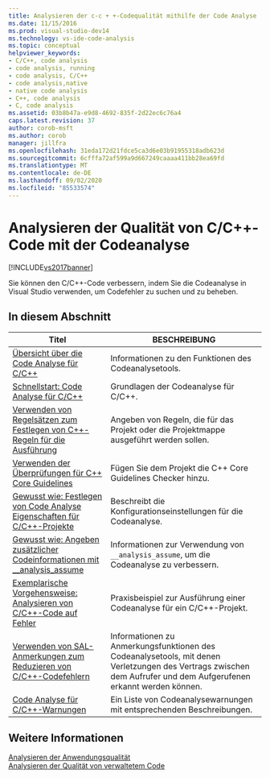 ```yaml
---
title: Analysieren der c-c + +-Codequalität mithilfe der Code Analyse | Microsoft-Dokumentation
ms.date: 11/15/2016
ms.prod: visual-studio-dev14
ms.technology: vs-ide-code-analysis
ms.topic: conceptual
helpviewer_keywords:
- C/C++, code analysis
- code analysis, running
- code analysis, C/C++
- code analysis,native
- native code analysis
- C++, code analysis
- C, code analysis
ms.assetid: 03b8b47a-e9d8-4692-835f-2d22ec6c76a4
caps.latest.revision: 37
author: corob-msft
ms.author: corob
manager: jillfra
ms.openlocfilehash: 31eda172d21fdce5ca3d6e03b91955318adb623d
ms.sourcegitcommit: 6cfffa72af599a9d667249caaaa411bb28ea69fd
ms.translationtype: MT
ms.contentlocale: de-DE
ms.lasthandoff: 09/02/2020
ms.locfileid: "85533574"
---
```

# <a name="analyzing-cc-code-quality-by-using-code-analysis"></a>Analysieren der Qualität von C/C++-Code mit der Codeanalyse
[!INCLUDE[vs2017banner](../includes/vs2017banner.md)]

Sie können den C/C++-Code verbessern, indem Sie die Codeanalyse in Visual Studio verwenden, um Codefehler zu suchen und zu beheben.  
  
## <a name="in-this-section"></a>In diesem Abschnitt  
  
|Titel|BESCHREIBUNG|  
|-|-|  
|[Übersicht über die Code Analyse für C/C++](../code-quality/code-analysis-for-c-cpp-overview.md)|Informationen zu den Funktionen des Codeanalysetools.|  
|[Schnellstart: Code Analyse für C/C++](../code-quality/quick-start-code-analysis-for-c-cpp.md)|Grundlagen der Codeanalyse für C/C++.|  
|[Verwenden von Regelsätzen zum Festlegen von C++-Regeln für die Ausführung](../code-quality/using-rule-sets-to-specify-the-cpp-rules-to-run.md)|Angeben von Regeln, die für das Projekt oder die Projektmappe ausgeführt werden sollen.|  
|[Verwenden der Überprüfungen für C++ Core Guidelines](../code-quality/using-the-cpp-core-guidelines-checkers.md)|Fügen Sie dem Projekt die C++ Core Guidelines Checker hinzu.|  
|[Gewusst wie: Festlegen von Code Analyse Eigenschaften für C/C++-Projekte](../code-quality/how-to-set-code-analysis-properties-for-c-cpp-projects.md)|Beschreibt die Konfigurationseinstellungen für die Codeanalyse.|  
|[Gewusst wie: Angeben zusätzlicher Codeinformationen mit __analysis_assume](../code-quality/how-to-specify-additional-code-information-by-using-analysis-assume.md)|Informationen zur Verwendung von `__analysis_assume`, um die Codeanalyse zu verbessern.|  
|[Exemplarische Vorgehensweise: Analysieren von C/C++-Code auf Fehler](../code-quality/walkthrough-analyzing-c-cpp-code-for-defects.md)|Praxisbeispiel zur Ausführung einer Codeanalyse für ein C/C++-Projekt.|  
|[Verwenden von SAL-Anmerkungen zum Reduzieren von C/C++-Codefehlern](../code-quality/using-sal-annotations-to-reduce-c-cpp-code-defects.md)|Informationen zu Anmerkungsfunktionen des Codeanalysetools, mit denen Verletzungen des Vertrags zwischen dem Aufrufer und dem Aufgerufenen erkannt werden können.|  
|[Code Analyse für C/C++-Warnungen](../code-quality/code-analysis-for-c-cpp-warnings.md)|Ein Liste von Codeanalysewarnungen mit entsprechenden Beschreibungen.|  
  
## <a name="see-also"></a>Weitere Informationen  
 [Analysieren der Anwendungsqualität](../code-quality/analyzing-application-quality-by-using-code-analysis-tools.md)   
 [Analysieren der Qualität von verwaltetem Code](../code-quality/analyzing-managed-code-quality-by-using-code-analysis.md)
